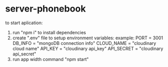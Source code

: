 # server-phonebook

to start aplication:

1. run "npm i" to install dependencies
2. create ".env" file to setup environment variables:
   example:
   PORT = 3001
   DB_INFO = "mongoDB connection info"
   CLOUD_NAME = "cloudinary cloud name"
   API_KEY = "cloudinary api_key"
   API_SECRET = "cloudinary api_secret"
3. run app width command "npm start"
